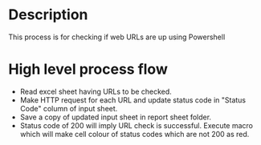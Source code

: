 # Description
This process is for checking if web URLs are up using Powershell

# High level process flow
* Read excel sheet having URLs to be checked.
* Make HTTP request for each URL and update status code in "Status Code" column of input sheet.
* Save a copy of updated input sheet in report sheet folder.
* Status code of 200 will imply URL check is successful. Execute macro which will make cell colour of status codes which are not 200 as red.
